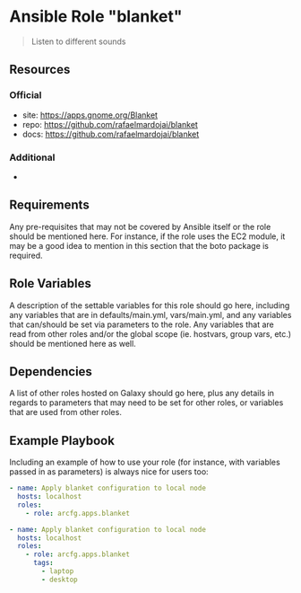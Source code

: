 # Ansible Role "blanket"

> Listen to different sounds

## Resources

### Official

- site: https://apps.gnome.org/Blanket
- repo: https://github.com/rafaelmardojai/blanket
- docs: https://github.com/rafaelmardojai/blanket

### Additional

-

## Requirements

Any pre-requisites that may not be covered by Ansible itself or the role should be mentioned here. For instance, if the
role uses the EC2 module, it may be a good idea to mention in this section that the boto package is required.

## Role Variables

A description of the settable variables for this role should go here, including any variables that are in
defaults/main.yml, vars/main.yml, and any variables that can/should be set via parameters to the role. Any variables
that are read from other roles and/or the global scope (ie. hostvars, group vars, etc.) should be mentioned here as
well.

## Dependencies

A list of other roles hosted on Galaxy should go here, plus any details in regards to parameters that may need to be set
for other roles, or variables that are used from other roles.

## Example Playbook

Including an example of how to use your role (for instance, with variables passed in as parameters) is always nice for
users too:

```yaml
- name: Apply blanket configuration to local node
  hosts: localhost
  roles:
    - role: arcfg.apps.blanket
```

```yaml
- name: Apply blanket configuration to local node
  hosts: localhost
  roles:
    - role: arcfg.apps.blanket
      tags:
        - laptop
        - desktop
```
